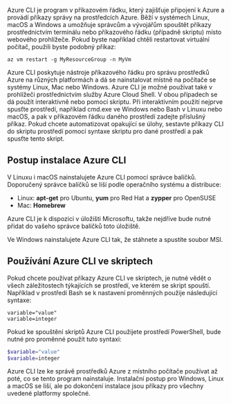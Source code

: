 Azure CLI je program v příkazovém řádku, který zajišťuje připojení k Azure a provádí příkazy správy na prostředcích Azure. Běží v systémech Linux, macOS a Windows a umožňuje správcům a vývojářům spouštět příkazy prostřednictvím terminálu nebo příkazového řádku (případně skriptu) místo webového prohlížeče. Pokud byste například chtěli restartovat virtuální počítač, použili byste podobný příkaz:

 ```azurecli
 az vm restart -g MyResourceGroup -n MyVm
 ```

Azure CLI poskytuje nástroje příkazového řádku pro správu prostředků Azure na různých platformách a dá se nainstalovat místně na počítače se systémy Linux, Mac nebo Windows. Azure CLI je možné používat také v prohlížeči prostřednictvím služby Azure Cloud Shell. V obou případech se dá použít interaktivně nebo pomocí skriptu. Při interaktivním použití nejprve spusťte prostředí, například cmd.exe ve Windows nebo Bash v Linuxu nebo macOS, a pak v příkazovém řádku daného prostředí zadejte příslušný příkaz. Pokud chcete automatizovat opakující se úlohy, sestavte příkazy CLI do skriptu prostředí pomocí syntaxe skriptu pro dané prostředí a pak spusťte tento skript.

## <a name="how-to-install-the-azure-cli"></a>Postup instalace Azure CLI

V Linuxu i macOS nainstalujete Azure CLI pomocí správce balíčků. Doporučený správce balíčků se liší podle operačního systému a distribuce:

- Linux: **apt-get** pro Ubuntu, **yum** pro Red Hat a **zypper** pro OpenSUSE
- Mac: **Homebrew**

Azure CLI je k dispozici v úložišti Microsoftu, takže nejdříve bude nutné přidat do vašeho správce balíčků toto úložiště.

Ve Windows nainstalujete Azure CLI tak, že stáhnete a spustíte soubor MSI.

## <a name="using-the-azure-cli-in-scripts"></a>Používání Azure CLI ve skriptech

Pokud chcete používat příkazy Azure CLI ve skriptech, je nutné vědět o všech záležitostech týkajících se prostředí, ve kterém se skript spouští. Například v prostředí Bash se k nastavení proměnných použije následující syntaxe:

```azurecli
variable="value"
variable=integer
```

Pokud ke spouštění skriptů Azure CLI použijete prostředí PowerShell, bude nutné pro proměnné použít tuto syntaxi:

```powershell
$variable="value"
$variable=integer
```

Azure CLI lze ke správě prostředků Azure z místního počítače používat až poté, co se tento program nainstaluje. Instalační postup pro Windows, Linux a macOS se liší, ale po dokončení instalace jsou příkazy pro všechny uvedené platformy společné.

